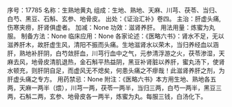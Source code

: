 序号：17785
名称：生熟地黄丸
组成：生地、熟地、天麻、川芎、茯苓、当归、白芍、黑豆、石斛、玄参、地骨皮。
出处：《证治汇补》卷四。
主治：肝虚头痛,伤寒夹痨，肝肾俱虚者。
加减：None
功效：滋肾养肝。
用法用量：炼蜜为丸服。
制备方法：None
临床应用：None
各家论述：《医略六书》：肾水不足，无以滋养肝木，故肝虚生风，清阳不振而头痛。生地滋肾水以荣木，当归养经血以涵肝，熟地补肝阴，白芍敛肝血，川芎行血中之气，元参清浮游之火，茯苓渗湿，天麻去风，地骨皮清肌退热，金石斛平热益阴，黑豆补肾脏以养肝，蜜丸汤下，使肾水顿充，则肝阴自足，而虚风无不熄矣，何患头痛之不瘳哉！此滋肾养肝之剂，为肝虚头痛之专方。
用药禁忌：None
附注：《医略六书》本方用生地、熟地各五两，天麻一两半（煨），川芎一两，茯苓一两半，当归三两，白芍一两半，黑豆三两，石斛二两，玄参、地骨皮各一两半，炼蜜为丸。每服三钱，白汤化下。
